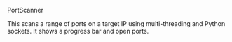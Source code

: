 
PortScanner

This scans a range of ports on a target IP using multi-threading and Python sockets. It shows a progress bar and open ports.